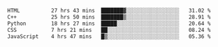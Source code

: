 <!--START_SECTION:waka-->

```txt
HTML          27 hrs 43 mins  ███████▓░░░░░░░░░░░░░░░░░   31.02 %
C++           25 hrs 50 mins  ███████▒░░░░░░░░░░░░░░░░░   28.91 %
Python        18 hrs 27 mins  █████░░░░░░░░░░░░░░░░░░░░   20.64 %
CSS           7 hrs 21 mins   ██░░░░░░░░░░░░░░░░░░░░░░░   08.24 %
JavaScript    4 hrs 47 mins   █▒░░░░░░░░░░░░░░░░░░░░░░░   05.36 %
```

<!--END_SECTION:waka-->
